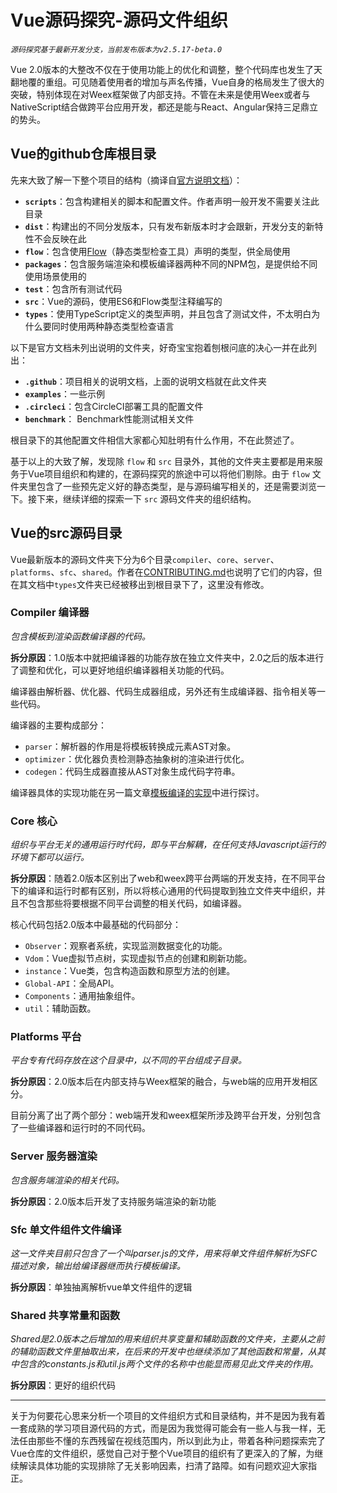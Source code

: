 # Vue源码探究-源码文件组织
*`源码探究基于最新开发分支，当前发布版本为v2.5.17-beta.0`*

Vue 2.0版本的大整改不仅在于使用功能上的优化和调整，整个代码库也发生了天翻地覆的重组。可见随着使用者的增加与声名传播，Vue自身的格局发生了很大的突破，特别体现在对Weex框架做了内部支持。不管在未来是使用Weex或者与NativeScript结合做跨平台应用开发，都还是能与React、Angular保持三足鼎立的势头。

## Vue的github仓库根目录
先来大致了解一下整个项目的结构（摘译自[官方说明文档](https://github.com/vuejs/vue/blob/v2.5.17-beta.0/.github/CONTRIBUTING.md#project-structure)）：
- **`scripts`**：包含构建相关的脚本和配置文件。作者声明一般开发不需要关注此目录
- **`dist`**：构建出的不同分发版本，只有发布新版本时才会跟新，开发分支的新特性不会反映在此
- **`flow`**：包含使用[Flow](https://flow.org/)（静态类型检查工具）声明的类型，供全局使用
- **`packages`**：包含服务端渲染和模板编译器两种不同的NPM包，是提供给不同使用场景使用的
- **`test`**：包含所有测试代码
- **`src`**：Vue的源码，使用ES6和Flow类型注释编写的
- **`types`**：使用TypeScript定义的类型声明，并且包含了测试文件，不太明白为什么要同时使用两种静态类型检查语言

以下是官方文档未列出说明的文件夹，好奇宝宝抱着刨根问底的决心一并在此列出：
- **`.github`**：项目相关的说明文档，上面的说明文档就在此文件夹
- **`examples`**：一些示例
- **`.circleci`**：包含CircleCI部署工具的配置文件
- **`benchmark`**： Benchmark性能测试相关文件

根目录下的其他配置文件相信大家都心知肚明有什么作用，不在此赘述了。

基于以上的大致了解，发现除 `flow` 和 `src` 目录外，其他的文件夹主要都是用来服务于Vue项目组织和构建的，在源码探究的旅途中可以将他们剔除。由于 `flow` 文件夹里包含了一些预先定义好的静态类型，是与源码编写相关的，还是需要浏览一下。接下来，继续详细的探索一下 `src` 源码文件夹的组织结构。


## Vue的src源码目录
Vue最新版本的源码文件夹下分为6个目录`compiler`、`core`、`server`、`platforms`、`sfc`、`shared`。作者在[CONTRIBUTING.md](https://github.com/vuejs/vue/blob/v2.5.17-beta.0/.github/CONTRIBUTING.md#project-structure)也说明了它们的内容，但在其文档中`types`文件夹已经被移出到根目录下了，这里没有修改。


### **Compiler 编译器**
*包含模板到渲染函数编译器的代码。*

**拆分原因**：1.0版本中就把编译器的功能存放在独立文件夹中，2.0之后的版本进行了调整和优化，可以更好地组织编译器相关功能的代码。

编译器由解析器、优化器、代码生成器组成，另外还有生成编译器、指令相关等一些代码。

编译器的主要构成部分：
- `parser`：解析器的作用是将模板转换成元素AST对象。
- `optimizer`：优化器负责检测静态抽象树的渲染进行优化。
- `codegen`：代码生成器直接从AST对象生成代码字符串。

编译器具体的实现功能在另一篇文章[模板编译的实现](Vue源码探究-模板编译的实现.md)中进行探讨。

### **Core 核心**
*组织与平台无关的通用运行时代码，即与平台解耦，在任何支持Javascript运行的环境下都可以运行。*

**拆分原因**：随着2.0版本区别出了web和weex跨平台两端的开发支持，在不同平台下的编译和运行时都有区别，所以将核心通用的代码提取到独立文件夹中组织，并且不包含那些将要根据不同平台调整的相关代码，如编译器。

核心代码包括2.0版本中最基础的代码部分：
- `Observer`：观察者系统，实现监测数据变化的功能。
- `Vdom`：Vue虚拟节点树，实现虚拟节点的创建和刷新功能。
- `instance`：Vue类，包含构造函数和原型方法的创建。
- `Global-API`：全局API。
- `Components`：通用抽象组件。
- `util`：辅助函数。

### **Platforms 平台**
*平台专有代码存放在这个目录中，以不同的平台组成子目录。*

**拆分原因**：2.0版本后在内部支持与Weex框架的融合，与web端的应用开发相区分。

目前分离了出了两个部分：web端开发和weex框架所涉及跨平台开发，分别包含了一些编译器和运行时的不同代码。


### **Server 服务器渲染**
*包含服务端渲染的相关代码。*

**拆分原因**：2.0版本后开发了支持服务端渲染的新功能


### **Sfc 单文件组件文件编译**
*这一文件夹目前只包含了一个叫parser.js的文件，用来将单文件组件解析为SFC描述对象，输出给编译器继而执行模板编译。*

**拆分原因**：单独抽离解析vue单文件组件的逻辑


### **Shared 共享常量和函数**
*Shared是2.0版本之后增加的用来组织共享变量和辅助函数的文件夹，主要从之前的辅助函数文件里抽取出来，在后来的开发中也继续添加了其他函数和常量，从其中包含的constants.js和util.js两个文件的名称中也能显而易见此文件夹的作用。*

**拆分原因**：更好的组织代码

---

关于为何要花心思来分析一个项目的文件组织方式和目录结构，并不是因为我有着一套成熟的学习项目源代码的方式，而是因为我觉得可能会有一些人与我一样，无法任由那些不懂的东西残留在视线范围内，所以到此为止，带着各种问题探索完了Vue仓库的文件组织，感觉自己对于整个Vue项目的组织有了更深入的了解，为继续解读具体功能的实现排除了无关影响因素，扫清了路障。如有问题欢迎大家指正。
